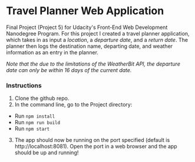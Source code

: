 # Travel Planner Web Application
Final Project (Project 5) for Udacity's Front-End Web Development Nanodegree Program. For this project I created a travel planner application, 
which takes in as input a *location*, a *departure date*, and a *return date*. The planner then logs the destination name, departing date, and weather information as an entry
in the planner.

*Note that the due to the limitations of the WeatherBit API, the departure date can only be within 16 days of the current date.*

### Instructions
1. Clone the github repo.
2. In the command line, go to the Project directory:
  - Run `npm install` 
  - Run `npm run build`
  - Run `npm start`
3. The app should now be running on the port specified (default is http://localhost:8081). Open the port in a web browser and the app should be up and running!
